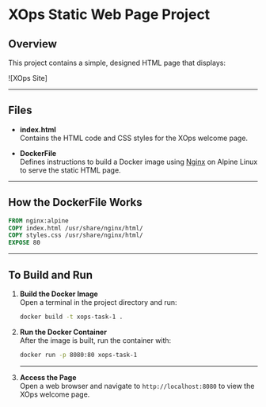
# XOps Static Web Page Project

## Overview

This project contains a simple, designed HTML page that displays:

![XOps Site]


---

## Files

- **index.html**  
  Contains the HTML code and CSS styles for the XOps welcome page.

- **DockerFile**  
  Defines instructions to build a Docker image using [Nginx](https://nginx.org/) on Alpine Linux to serve the static HTML page.

---

## How the DockerFile Works

```dockerfile
FROM nginx:alpine
COPY index.html /usr/share/nginx/html/
COPY styles.css /usr/share/nginx/html/
EXPOSE 80
```

---
## To Build and Run

1. **Build the Docker Image**  
   Open a terminal in the project directory and run:
   ```bash
   docker build -t xops-task-1 .
   ```
2. **Run the Docker Container**  
   After the image is built, run the container with:
   ```bash
   docker run -p 8080:80 xops-task-1
   ```
   ---
3. **Access the Page**  
   Open a web browser and navigate to `http://localhost:8080` to view the XOps welcome page.
